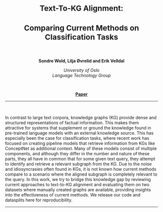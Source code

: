 <h2 align="center"><b><h3>Text-To-KG Alignment:</h3><h3>Comparing Current Methods on Classification Tasks</h3></b></h2><br>


<p align="center">
  <b>Sondre Wold, Lilja Øvrelid and Erik Velldal</b>
</p>

<p align="center">
  <i>
    University of Oslo<br>
    Language Technology Group<br>
  </i>
</p>
<br>

<p align="center">
  <a href=""><b>Paper</b></a><br>
</p>

_______

<br>

In contrast to large text corpora, knowledge graphs (KG) provide dense and structured representations of factual information. This makes them attractive for systems that supplement or ground the knowledge found in pre-trained language models with an external knowledge source. This has especially been the case for classification tasks, where recent work has focused on creating pipeline models that retrieve information from KGs like ConceptNet as additional context. Many of these models consist of multiple components, and although they differ in the number and nature of these parts, they all have in common that for some given text query, they attempt to identify and retrieve a relevant subgraph from the KG. Due to the noise and idiosyncrasies often found in KGs, it is not known how current methods compare to a scenario where the aligned subgraph is completely relevant to the query. In this work, we try to bridge this knowledge gap by reviewing current approaches to text-to-KG alignment and evaluating them on two datasets where manually created graphs are available, providing insights into the effectiveness of current methods. We release our code and datasplits here for reproducibility.

_______

<br>
